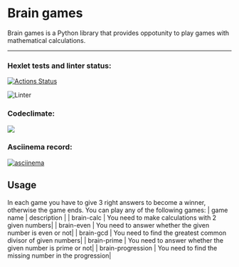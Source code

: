 # Brain games
Brain games is a Python library that provides oppotunity to play games with mathematical calculations.

____

### Hexlet tests and linter status:
[![Actions Status](https://github.com/Dddarknight/python-project-lvl1/workflows/hexlet-check/badge.svg)](https://github.com/Dddarknight/python-project-lvl1/actions)

![Linter](https://github.com/Dddarknight/python-project-lvl1/actions/workflows/linter.yml/badge.svg)

### Codeclimate:
<a href="https://codeclimate.com/github/Dddarknight/python-project-lvl1/maintainability"><img src="https://api.codeclimate.com/v1/badges/f0825e54a6e1af78ca05/maintainability" /></a>

### Asciinema record:
[![asciinema](https://asciinema.org/a/AWkvbzEsH0p2ZuLY9aJPI34hn.svg)](https://asciinema.org/a/AWkvbzEsH0p2ZuLY9aJPI34hn)

## Usage
In each game you have to give 3 right answers to become a winner, otherwise the game ends. 
You can play any of the following games:
| game name | description |
| brain-calc | You need to make calculations with 2 given numbers|
| brain-even | You need to answer whether the given number is even or not|
| brain-gcd | You need to find the greatest common divisor of given numbers|
| brain-prime | You need to answer whether the given number is prime or not|
| brain-progression | You need to find the missing number in the progression|
